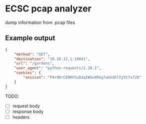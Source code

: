 # ECSC pcap analyzer
 dump information from .pcap files


## Example output

``` json   
{
    "method": "GET",
    "destination": "10.10.13.1:10041",
    "url": "/gardens",
    "user_agent": "python-requests/2.28.1",
    "cookies": {
        "session": "P4r9DrC89RFGuD2qIWSoXRGg7aGkdhlFy5t7v72B"
    }
}
```

TODO:
- [ ] request body
- [ ] response body
- [ ] headers
